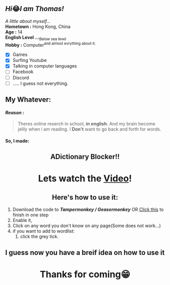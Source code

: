 ## *Hi*😂*I am Thomas!*

*A little about myself...*    
**Hometown :** Hong Kong, China      
**Age :** 14  
**English Level ...**<sub>Below sea level</sub>  
**Hobby :** Computer<sup>and almost evrything about it.</sup>  
- [X] Games
- [X] Surfing Youtube
- [X] Talking in computer languages
- [ ] Facebook
- [ ] Discord
- [ ] ..... I guess not everything.

## My Whatever:
#### ***Reason :***
> Theres online reserch in school, **in english**.
> And my brain become jellly when i am reading.
> I **Don't** want to go back and forth for words.
#### So, I made:
<h2><center><b>ADictionary Blocker!!</b></center></h2>

# <center>Lets watch the [Video](https://example.com/my-link "It sucks,I know")!</center>

## <center>Here's how to use it:</center>

1. Download the code to ***Tampermonkey / Geasermonkey***
OR [Click this](https://) to finish in one step
1. Enable it,
1. Click on any word you don't know on any page(Some does not work...)
1. if you want to add to wordlist:
    1. click the grey tick.

## I guess now you have a breif idea on how to use it



# <center>Thanks for coming😁</center>
